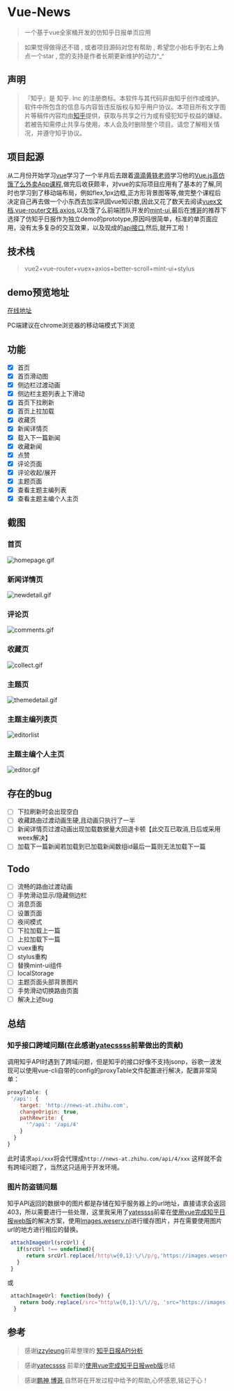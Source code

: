 # Vue-News

> 一个基于vue全家桶开发的仿知乎日报单页应用

> 如果觉得做得还不错 , 或者项目源码对您有帮助 , 希望您小抬右手到右上角点一个star , 您的支持是作者长期更新维护的动力^_^

## 声明
>『知乎』是 知乎. Inc 的注册商标。本软件与其代码非由知乎创作或维护。软件中所包含的信息与内容皆违反版权与知乎用户协议。本项目所有文字图片等稿件内容均由[知乎](https://www.zhihu.com)提供，获取与共享之行为或有侵犯知乎权益的嫌疑。若被告知需停止共享与使用，本人会及时删除整个项目。请您了解相关情况，并遵守知乎协议。

## 项目起源
从二月份开始学习[vue](https://cn.vuejs.org/)学习了一个半月后去跟着[滴滴黄轶老师](https://github.com/ustbhuangyi)学习他的[Vue.js高仿饿了么外卖App课程](http://coding.imooc.com/class/74.html),做完后收获颇丰，对vue的实际项目应用有了基本的了解,同时也学习到了移动端布局，例如flex,1px边框,正方形背景图等等,做完整个课程后决定自己再去做一个小东西去加深巩固vue知识数,因此又花了数天去阅读[vuex文档](https://vuex.vuejs.org/zh-cn/),[vue-router文档](https://router.vuejs.org/zh-cn/),[axios](https://github.com/mzabriskie/axios),以及饿了么前端团队开发的[mint-ui](http://mint-ui.github.io/#!/zh-cn),最后在[博哥](https://github.com/cccyb)的推荐下选择了仿知乎日报作为独立demo的prototype,原因吗很简单，标准的单页面应用，没有太多复杂的交互效果，以及现成的[api接口](https://github.com/izzyleung/ZhihuDailyPurify/wiki/%E7%9F%A5%E4%B9%8E%E6%97%A5%E6%8A%A5-API-%E5%88%86%E6%9E%90),然后,就开工啦！

## 技术栈

> vue2+vue-router+vuex+axios+better-scroll+mint-ui+stylus

## demo预览地址

[在线地址](http://114.215.93.51:8080)

PC端建议在chrome浏览器的移动端模式下浏览
 
## 功能

- [x] 首页
- [x] 首页滑动图
- [x] 侧边栏过渡动画
- [x] 侧边栏主题列表上下滑动
- [x] 首页下拉刷新
- [x] 首页上拉加载
- [x] 收藏页
- [x] 新闻详情页
- [x] 载入下一篇新闻
- [x] 收藏新闻
- [x] 点赞
- [x] 评论页面
- [x] 评论收起/展开
- [x] 主题页面
- [x] 查看主题主编列表
- [x] 查看主题主编个人主页

## 截图
### 首页
![homepage.gif](./demogif/homepage.gif)

### 新闻详情页
![newdetail.gif](./demogif/newdetail.gif)

### 评论页
![comments.gif](./demogif/comments.gif)

### 收藏页
![collect.gif](./demogif/collect.gif)

### 主题页
![themedetail.gif](./demogif/themedetail.gif)

### 主题主编列表页
![editorlist](./demogif/editorlist.gif)

### 主题主编个人主页
![editor.gif](./demogif/editor.gif)

## 存在的bug
- [ ] 下拉刷新时会出现空白
- [ ] 收藏路由过渡动画生硬,且动画只执行了一半
- [ ] 新闻详情页过渡动画出现加载数据量大回退卡顿【此交互已取消,日后或采用weex解决】
- [ ] 加载下一篇新闻若加载到已加载新闻数组id最后一篇则无法加载下一篇 

## Todo
- [ ] 流畅的路由过渡动画
- [ ] 手势滑动显示/隐藏侧边栏
- [ ] 消息页面
- [ ] 设置页面
- [ ] 夜间模式
- [ ] 下拉加载上一篇
- [ ] 上拉加载下一篇
- [ ] vuex重构
- [ ] stylus重构
- [ ] 替换mint-ui组件
- [ ] localStorage
- [ ] 主题页面头部背景图片
- [ ] 手势滑动切换路由页面
- [ ] 解决上述bug

## 总结
### 知乎接口跨域问题(在此感谢[yatecssss](http://www.yatessss.com/2016/07/08/%E4%BD%BF%E7%94%A8vue%E5%AE%8C%E6%88%90%E7%9F%A5%E4%B9%8E%E6%97%A5%E6%8A%A5web%E7%89%88.html)前辈做出的贡献)
调用知乎API时遇到了跨域问题，但是知乎的接口好像不支持jsonp，谷歌一波发现可以使用vue-cli自带的config的proxyTable文件配置进行解决，配置非常简单：
	
```js
proxyTable: {
 '/api': {
    target: 'http://news-at.zhihu.com',
    changeOrigin: true,
    pathRewrite: {
      '^/api': '/api/4'
    }
  }
}
```
此时请求`api/xxx`将会代理成`http://news-at.zhihu.com/api/4/xxx`
这样就不会有跨域问题了，当然这只适用于开发环境。

### 图片防盗链问题
知乎API返回的数据中的图片都是存储在知乎服务器上的url地址，直接请求会返回403，所以需要进行一些处理，这里我采用了[yatessss](https://github.com/yatessss)前辈在[使用vue完成知乎日报web版](http://www.yatessss.com/2016/07/08/%E4%BD%BF%E7%94%A8vue%E5%AE%8C%E6%88%90%E7%9F%A5%E4%B9%8E%E6%97%A5%E6%8A%A5web%E7%89%88.html)的解决方案，使用[Images.weserv.nl](https://images.weserv.nl)进行缓存图片，并在需要使用图片url的地方进行相应的替换。

```js
 attachImageUrl(srcUrl) {
   if(srcUrl !== undefined){
      return srcUrl.replace(/http\w{0,1}:\/\/p/g,'https://images.weserv.nl/?url=p')
   }
 }
```
或
```js
 attachImageUrl: function(body) {
    return body.replace(/src="http\w{0,1}:\/\//g, 'src="https://images.weserv.nl/?url=');
  }
```

## 参考
> 感谢[izzyleung](https://github.com/izzyleung)前辈整理的 [知乎日报API分析](https://github.com/izzyleung/ZhihuDailyPurify/wiki/%E7%9F%A5%E4%B9%8E%E6%97%A5%E6%8A%A5-API-%E5%88%86%E6%9E%90)

> 感谢[yatecssss](https://github.com/yatessss) 前辈的[使用vue完成知乎日报web版](http://www.yatessss.com/2016/07/08/%E4%BD%BF%E7%94%A8vue%E5%AE%8C%E6%88%90%E7%9F%A5%E4%B9%8E%E6%97%A5%E6%8A%A5web%E7%89%88.html)总结

> 感谢[鹏神](https://github.com/HunterPen),[博哥](https://github.com/cccyb),自然哥在开发过程中给予的帮助,心怀感恩,铭记于心！


